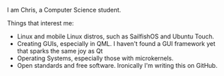 I am Chris, a Computer Science student.

Things that interest me:
* Linux and mobile Linux distros, such as SailfishOS and Ubuntu Touch.
* Creating GUIs, especially in QML. I haven't found a GUI framework yet that sparks the same joy as Qt
* Operating Systems, especially those with microkernels.
* Open standards and free software. Ironically I'm writing this on GitHub.
